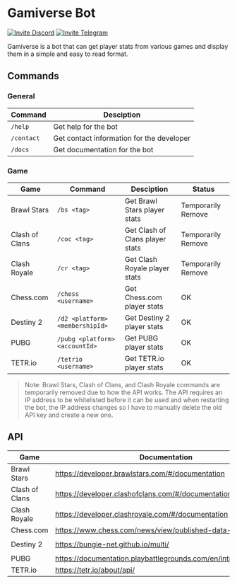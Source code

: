 # Gamiverse Bot

[![Invite Discord](https://img.shields.io/badge/-Invite%20Bot-404eed?style=flat&logo=discord&logoColor=white)](https://discord.com/api/oauth2/authorize?client_id=1074237343306883082&permissions=139586956352&scope=bot)
[![Invite Telegram](https://img.shields.io/badge/-Chat%20With%20Bot-24a1dd?style=flat&logo=telegram&logoColor=white)](https://t.me/gamiverse_bot)

Gamiverse is a bot that can get player stats from various games and display them in a simple and easy to read format.

## Commands

### General

| Command    | Desciption                                |
| ---------- | ----------------------------------------- |
| `/help`    | Get help for the bot                      |
| `/contact` | Get contact information for the developer |
| `/docs`    | Get documentation for the bot             |

### Game

| Game           | Command                         | Desciption                      | Status             |
| -------------- | ------------------------------- | ------------------------------- | ------------------ |
| Brawl Stars    | `/bs <tag>`                     | Get Brawl Stars player stats    | Temporarily Remove |
| Clash of Clans | `/coc <tag>`                    | Get Clash of Clans player stats | Temporarily Remove |
| Clash Royale   | `/cr <tag>`                     | Get Clash Royale player stats   | Temporarily Remove |
| Chess.com      | `/chess <username>`             | Get Chess.com player stats      | OK                 |
| Destiny 2      | `/d2 <platform> <membershipId>` | Get Destiny 2 player stats      | OK                 |
| PUBG           | `/pubg <platform> <accountId>`  | Get PUBG player stats           | OK                 |
| TETR.io        | `/tetrio <username>`            | Get TETR.io player stats        | OK                 |

> Note: Brawl Stars, Clash of Clans, and Clash Royale commands are temporarily removed due to how the API works.
> The API requires an IP address to be whitelisted before it can be used and when restarting the bot, the IP address changes so I have to manually delete the old API key and create a new one.

## API

| Game           | Documentation                                                    |    Auth     | Official |
| -------------- | ---------------------------------------------------------------- | :---------: | :------: |
| Brawl Stars    | https://developer.brawlstars.com/#/documentation                 |  `Bearer`   |   Yes    |
| Clash of Clans | https://developer.clashofclans.com/#/documentation               |  `Bearer`   |   Yes    |
| Clash Royale   | https://developer.clashroyale.com/#/documentation                |  `Bearer`   |   Yes    |
| Chess.com      | https://www.chess.com/news/view/published-data-api               |   `None`    |   Yes    |
| Destiny 2      | https://bungie-net.github.io/multi/                              | `x-api-key` |   Yes    |
| PUBG           | https://documentation.playbattlegrounds.com/en/introduction.html |  `Bearer`   |   Yes    |
| TETR.io        | https://tetr.io/about/api/                                       |   `None`    |   Yes    |
